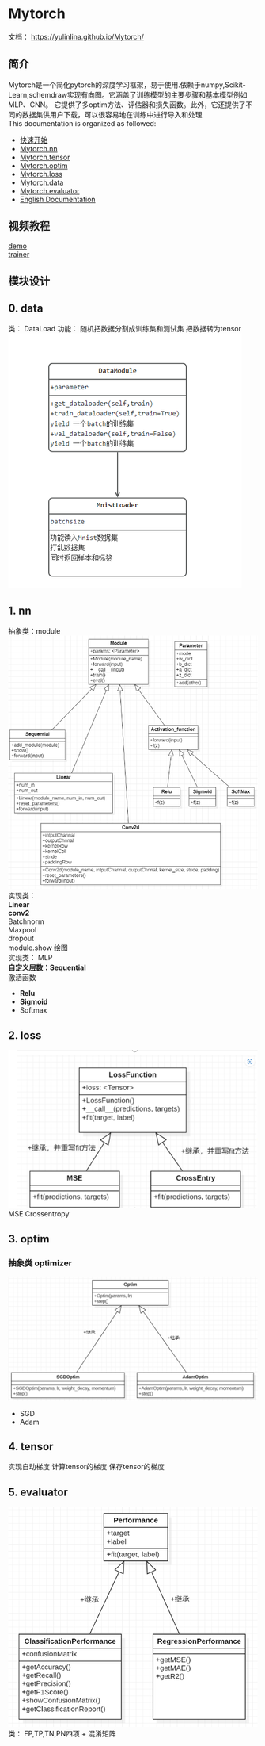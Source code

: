 # Mytorch

文档： [https://yulinlina.github.io/Mytorch/  ](https://yulinlina.github.io/Mytorch/)  
## 简介
Mytorch是一个简化pytorch的深度学习框架，易于使用.依赖于numpy,Scikit-Learn,schemdraw实现有向图。它涵盖了训练模型的主要步骤和基本模型例如MLP、CNN。
它提供了多optim方法、评估器和损失函数。此外，它还提供了不同的数据集供用户下载，可以很容易地在训练中进行导入和处理  
This documentation is organized as followed:
- [快速开始](https://yulinlina.github.io/Mytorch/Chinese/usage.html)  
- [Mytorch.nn](https://yulinlina.github.io/Mytorch/Mytorch.nn.html)  
- [Mytorch.tensor](https://yulinlina.github.io/Mytorch/Mytorch.tensor.html) 
- [Mytorch.optim](https://yulinlina.github.io/Mytorch/Mytorch.optim.html) 
- [Mytorch.loss](https://yulinlina.github.io/Mytorch/Mytorch.loss.html) 
- [Mytorch.data](https://yulinlina.github.io/Mytorch/Mytorch.data.html) 
- [Mytorch.evaluator](https://yulinlina.github.io/Mytorch/Mytorch.evaluator;.html) 
- [English Documentation](https://yulinlina.github.io/Mytorch/Chinese/English.html)   
## 视频教程
[demo](https://www.bilibili.com/video/BV1E14y1n7dh/?vd_source=77f197efc9e66a13ad8a2235a6cb34be)  
[trainer](https://www.bilibili.com/video/BV1Y14y1n7HG/?vd_source=77f197efc9e66a13ad8a2235a6cb34be)  
 

## 模块设计
## 0. data  
类： DataLoad 
功能： 随机把数据分割成训练集和测试集
把数据转为tensor
![img_1.png](pictures/data.png) 
## 1. nn
抽象类：module   
![module](pictures/nn.png)
实现类：  
**Linear**  
**conv2**  
Batchnorm  
Maxpool  
dropout    
module.show 绘图  
实现类： MLP  
**自定义层数：Sequential**  
激活函数  

- **Relu**
- **Sigmoid**
- Softmax
## 2. loss 
![loss](pictures/loss.png)
MSE
Crossentropy
## 3. optim
### 抽象类 optimizer
![optim](pictures/optim.png)
- SGD
- Adam

## 4. tensor
实现自动梯度
计算tensor的梯度
保存tensor的梯度
## 5. evaluator
![performance](pictures/performance.png)
类： FP,TP,TN,PN四项 + 混淆矩阵
 

